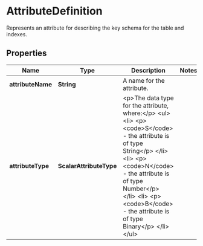 

# AttributeDefinition

Represents an attribute for describing the key schema for the table and indexes.

## Properties

| Name | Type | Description | Notes |
|------------ | ------------- | ------------- | -------------|
|**attributeName** | **String** | A name for the attribute. |  |
|**attributeType** | **ScalarAttributeType** | &lt;p&gt;The data type for the attribute, where:&lt;/p&gt; &lt;ul&gt; &lt;li&gt; &lt;p&gt; &lt;code&gt;S&lt;/code&gt; - the attribute is of type String&lt;/p&gt; &lt;/li&gt; &lt;li&gt; &lt;p&gt; &lt;code&gt;N&lt;/code&gt; - the attribute is of type Number&lt;/p&gt; &lt;/li&gt; &lt;li&gt; &lt;p&gt; &lt;code&gt;B&lt;/code&gt; - the attribute is of type Binary&lt;/p&gt; &lt;/li&gt; &lt;/ul&gt; |  |



